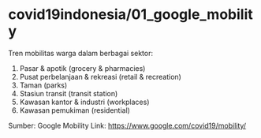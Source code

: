 # covid19indonesia/01_google_mobility
Tren mobilitas warga dalam berbagai sektor:
1. Pasar & apotik (grocery & pharmacies)
2. Pusat perbelanjaan & rekreasi (retail & recreation)
3. Taman (parks)
4. Stasiun transit (transit station)
5. Kawasan kantor & industri (workplaces)
6. Kawasan pemukiman (residential)

Sumber: Google Mobility
Link: https://www.google.com/covid19/mobility/
